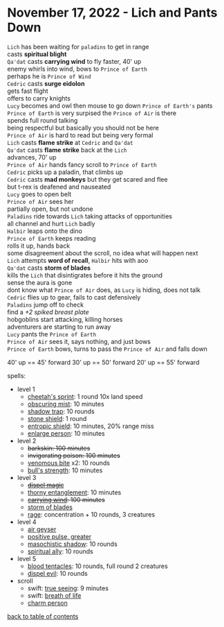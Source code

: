 # November 17, 2022 - Lich and Pants Down

`Lich` has been waiting for `paladins` to get in range  
casts **spiritual blight**  
`Qa'dat` casts **carrying wind** to fly faster, 40' up  
enemy whirls into wind, bows to `Prince of Earth`  
perhaps he is `Prince of Wind`  
`Cedric` casts **surge eidolon**  
gets fast flight  
offers to carry knights  
`Lucy` becomes and owl then mouse to go down `Prince of Earth's` pants  
`Prince of Earth` is very surpised the `Prince of Air` is there  
spends full round talking  
being respectful but basically you should not be here  
`Prince of Air` is hard to read but being very formal  
`Lich` casts **flame strike** at `Cedric` and `Qa'dat`    
`Qa'dat` casts **flame strike** back at the `Lich`  
advances, 70' up  
`Prince of Air` hands fancy scroll to `Prince of Earth`  
`Cedric` picks up a paladin, that climbs up  
`Cedric` casts **mad monkeys** but they get scared and flee  
but t-rex is deafened and nauseated  
`Lucy` goes to open belt  
`Prince of Air` sees her  
partially open, but not undone  
`Paladins` ride towards `Lich` taking attacks of opportunities  
all channel and hurt `Lich` badly  
`Halbir` leaps onto the dino  
`Prince of Earth` keeps reading  
rolls it up, hands back  
some disagreement about the scroll, no idea what will happen next  
`Lich` attempts **word of recall**, `Halbir` hits with aoo  
`Qa'dat` casts **storm of blades**  
kills the `Lich` that disintigrates before it hits the ground  
sense the aura is gone  
dont know what `Prince of Air` does, as `Lucy` is hiding, does not talk  
`Cedric` flies up to gear, fails to cast defensively  
`Paladins` jump off to check  
find a _+2 spiked breast plate_  
hobgoblins start attacking, killing horses  
adventurers are starting to run away  
`Lucy` pants the `Prince of Earth`  
`Prince of Air` sees it, says nothing, and just bows  
`Prince of Earth` bows, turns to pass the `Prince of Air` and falls down  


40' up == 45' forward
30' up == 50' forward
20' up == 55' forward

spells:  
- level 1
    - [cheetah's sprint](https://aonprd.com/SpellDisplay.aspx?ItemName=Cheetah%27s%20Sprint): 1 round 10x land speed
    - [obscuring mist](https://aonprd.com/SpellDisplay.aspx?ItemName=Obscuring%20Mist): 10 minutes
    - [shadow trap](https://aonprd.com/SpellDisplay.aspx?ItemName=Shadow%20Trap): 10 rounds
    - [stone shield](https://www.aonprd.com/SpellDisplay.aspx?ItemName=Stone%20Shield): 1 round
    - [entropic shield](https://aonprd.com/SpellDisplay.aspx?ItemName=entropic%20shield): 10 minutes, 20% range miss
    - [enlarge person](https://aonprd.com/SpellDisplay.aspx?ItemName=Enlarge%20person): 10 minutes
- level 2
    - ~~barkskin: 100 minutes~~
    - ~~invigorating poison: 100 minutes~~
    - [venomous bite](https://aonprd.com/SpellDisplay.aspx?ItemName=Venomous%20Bite) x2: 10 rounds
    - [bull's strength](https://www.aonprd.com/SpellDisplay.aspx?ItemName=bull%27s%20strength): 10 minutes
- level 3
    - ~~[dispel magic](https://aonprd.com/SpellDisplay.aspx?ItemName=Dispel%20Magic)~~
    - [thorny entanglement](https://aonprd.com/SpellDisplay.aspx?ItemName=Thorny%20Entanglement): 10 minutes
    - ~~[carrying wind](https://aonprd.com/SpellDisplay.aspx?ItemName=Carrying%20Wind): 100 minutes~~
    - [storm of blades](https://aonprd.com/SpellDisplay.aspx?ItemName=Storm%20of%20Blades)
    - [rage](https://aonprd.com/SpellDisplay.aspx?ItemName=Rage): concentration + 10 rounds, 3 creatures
- level 4
    - [air geyser](https://aonprd.com/SpellDisplay.aspx?ItemName=Air%20Geyser)
    - [positive pulse, greater](https://aonprd.com/SpellDisplay.aspx?ItemName=Positive%20Pulse,%20Greater)
    - [masochistic shadow](https://aonprd.com/SpellDisplay.aspx?ItemName=Masochistic%20Shadow): 10 rounds
    - [spiritual ally](https://aonprd.com/SpellDisplay.aspx?ItemName=Spiritual%20Ally): 10 rounds
- level 5
    - [blood tentacles](https://aonprd.com/SpellDisplay.aspx?ItemName=Blood%20Tentacles): 10 rounds, full round 2 creatures
    - [dispel evil](https://aonprd.com/SpellDisplay.aspx?ItemName=Dispel%20Evil): 10 rounds
- scroll
    - swift: [true seeing](https://aonprd.com/SpellDisplay.aspx?ItemName=True%20Seeing): 9 minutes
    - swift: [breath of life](https://aonprd.com/SpellDisplay.aspx?ItemName=Breath%20of%20Life)
    - [charm person](https://aonprd.com/SpellDisplay.aspx?ItemName=Charm%20Person)


[back to table of contents](/sessions/TOC.md)
